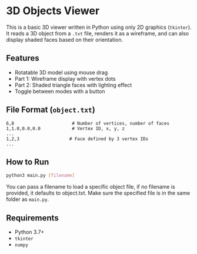 # 3D Objects Viewer

This is a basic 3D viewer written in Python using only 2D graphics (`tkinter`). It reads a 3D object from a `.txt` file, renders it as a wireframe, and can also display shaded faces based on their orientation.

## Features
- Rotatable 3D model using mouse drag
- Part 1: Wireframe display with vertex dots
- Part 2: Shaded triangle faces with lighting effect
- Toggle between modes with a button

## File Format (`object.txt`)
```
6,8                      # Number of vertices, number of faces
1,1.0,0.0,0.0            # Vertex ID, x, y, z
...
1,2,3                   # Face defined by 3 vertex IDs
...
```

## How to Run

```bash
python3 main.py [filename]
```
You can pass a filename to load a specific object file, if no filename is provided, it defaults to object.txt.
Make sure the specified file is in the same folder as `main.py`.

##  Requirements
- Python 3.7+
- `tkinter`
- `numpy`
